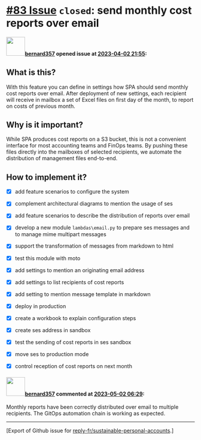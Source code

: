 # [\#83 Issue](https://github.com/reply-fr/sustainable-personal-accounts/issues/83) `closed`: send monthly cost reports over email

#### <img src="https://avatars.githubusercontent.com/u/235078?v=4" width="50">[bernard357](https://github.com/bernard357) opened issue at [2023-04-02 21:55](https://github.com/reply-fr/sustainable-personal-accounts/issues/83):

## What is this?
With this feature you can define in settings how SPA should send monthly cost reports over email. After deployment of new settings, each recipient will receive in mailbox a set of Excel files on first day of the month, to report on costs of previous month.

## Why is it important?
While SPA produces cost reports on a S3 bucket, this is not a convenient interface for most accounting teams and FinOps teams. By pushing these files directly into the mailboxes of selected recipients, we automate the distribution of management files end-to-end.

## How to implement it?
- [x] add feature scenarios to configure the system
- [x] complement architectural diagrams to mention the usage of ses
- [x] add feature scenarios to describe the distribution of reports over email
- [x] develop a new module `lambdas\email.py` to prepare ses messages and to manage mime multipart messages
- [x] support the transformation of messages from markdown to html
- [x] test this module with moto
- [x] add settings to mention an originating email address
- [x] add settings to list recipients of cost reports
- [x] add setting to mention message template in markdown
- [x] deploy in production
- [x] create a workbook to explain configuration steps
- [x] create ses address in sandbox
- [x] test the sending of cost reports in ses sandbox
- [x] move ses to production mode
- [x] control reception of cost reports on next month


#### <img src="https://avatars.githubusercontent.com/u/235078?v=4" width="50">[bernard357](https://github.com/bernard357) commented at [2023-05-02 06:29](https://github.com/reply-fr/sustainable-personal-accounts/issues/83#issuecomment-1530951636):

Monthly reports have been correctly distributed over email to multiple recipients. The GitOps automation chain is working as expected.


-------------------------------------------------------------------------------



[Export of Github issue for [reply-fr/sustainable-personal-accounts](https://github.com/reply-fr/sustainable-personal-accounts).]
